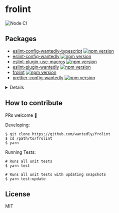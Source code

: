 # frolint

![Node CI](https://github.com/wantedly/frolint/workflows/Node%20CI/badge.svg)

## Packages

- [eslint-config-wantedly-typescript](https://github.com/wantedly/frolint/tree/master/packages/eslint-config-wantedly-typescript) [![npm version](https://badge.fury.io/js/eslint-config-wantedly-typescript.svg)](https://badge.fury.io/js/eslint-config-wantedly-typescript)
- [eslint-config-wantedly](https://github.com/wantedly/frolint/tree/master/packages/eslint-config-wantedly) [![npm version](https://badge.fury.io/js/eslint-config-wantedly.svg)](https://badge.fury.io/js/eslint-config-wantedly)
- [eslint-plugin-use-macros](https://github.com/wantedly/frolint/tree/master/packages/eslint-plugin-use-macros) [![npm version](https://badge.fury.io/js/eslint-plugin-use-macros.svg)](https://badge.fury.io/js/eslint-plugin-use-macros)
- [eslint-plugin-wantedly](https://github.com/wantedly/frolint/tree/master/packages/eslint-plugin-wantedly) [![npm version](https://badge.fury.io/js/eslint-plugin-wantedly.svg)](https://badge.fury.io/js/eslint-plugin-wantedly)
- [frolint](https://github.com/wantedly/frolint/tree/master/packages/frolint) [![npm version](https://badge.fury.io/js/frolint.svg)](https://badge.fury.io/js/frolint)
- [prettier-config-wantedly](https://github.com/wantedly/frolint/tree/master/packages/prettier-config-wantedly) [![npm version](https://badge.fury.io/js/prettier-config-wantedly.svg)](https://badge.fury.io/js/prettier-config-wantedly)

<details>

```fish
# Create above list with fish shell script
for package in (yarn -s lerna ls --loglevel silent)
    echo "- [$package](https://github.com/wantedly/frolint/tree/master/packages/$package) [![npm version](https://badge.fury.io/js/$package.svg)](https://badge.fury.io/js/$package)"
end
```

</details>

## How to contribute

PRs welcome 🎉

Developing:

```
$ git clone https://github.com/wantedly/frolint
$ cd /path/to/frolint
$ yarn
```

Running Tests:

```
# Runs all unit tests
$ yarn test

# Runs all unit tests with updating snapshots
$ yarn test:update
```

## License

MIT

